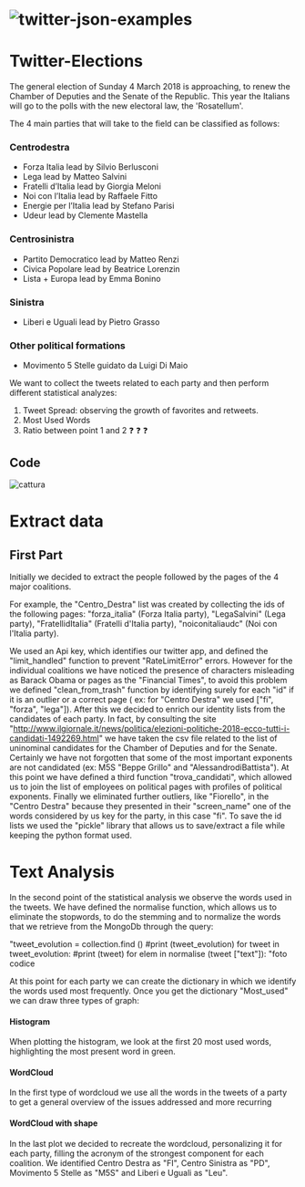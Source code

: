 # ![twitter-json-examples](https://user-images.githubusercontent.com/31849276/36726614-b31538a8-1bba-11e8-9f3e-0a6d597a47aa.png)
# Twitter-Elections

The general election of Sunday 4 March 2018 is approaching, to renew the Chamber of Deputies and the Senate of the Republic. This year the Italians will go to the polls with the new electoral law, the 'Rosatellum'.

The 4 main parties that will take to the field can be classified as follows:
### Centrodestra
- Forza Italia lead by Silvio Berlusconi
- Lega lead by Matteo Salvini
- Fratelli d’Italia lead by Giorgia Meloni
- Noi con l’Italia lead by Raffaele Fitto
- Energie per l’Italia lead by Stefano Parisi
- Udeur lead by Clemente Mastella

### Centrosinistra
- Partito Democratico lead by Matteo Renzi
- Civica Popolare lead by Beatrice Lorenzin
- Lista + Europa lead by Emma Bonino

### Sinistra
- Liberi e Uguali lead by Pietro Grasso

### Other political formations
- Movimento 5 Stelle guidato da Luigi Di Maio

We want to collect the tweets related to each party and then perform different statistical analyzes:
1. Tweet Spread: observing the growth of favorites and retweets.
2. Most Used Words
3. Ratio between point 1 and 2 :question: :question: :question:

## Code
![cattura](https://user-images.githubusercontent.com/31849276/36729392-4c826f3e-1bc4-11e8-9303-bbb460b6dc7e.PNG)


# Extract data
## First Part

Initially we decided to extract the people followed by the pages of the 4 major coalitions.

For example, the "Centro_Destra" list was created by collecting the ids of the following pages:
"forza_italia" (Forza Italia party), "LegaSalvini" (Lega party), "FratellidItaIia" (Fratelli d'Italia party), "noiconitaliaudc" (Noi con l'Italia party).

We used an Api key, which identifies our twitter app, and defined the "limit_handled" function to prevent "RateLimitError" errors.
However for the individual coalitions we have noticed the presence of characters misleading as Barack Obama or pages as the "Financial Times", to avoid this problem we defined "clean_from_trash" function by identifying surely for each "id" if it is an outlier or a correct page ( ex: for "Centro Destra" we used ["fi", "forza", "lega"]). After this we decided to enrich our identity lists from the candidates of each party. 
In fact, by consulting the site "http://www.ilgiornale.it/news/politica/elezioni-politiche-2018-ecco-tutti-i-candidati-1492269.html" we have taken the csv file related to the list of uninominal candidates for the Chamber of Deputies and for the Senate. Certainly we have not forgotten that some of the most important exponents are not candidated (ex: M5S "Beppe Grillo" and "AlessandrodiBattista").
At this point we have defined a third function "trova_candidati", which allowed us to join the list of employees on political pages with profiles of political exponents.
Finally we eliminated further outliers, like "Fiorello", in the "Centro Destra" because they presented in their "screen_name" one of the words considered by us key for the party, in this case "fi".
To save the id lists we used the "pickle" library that allows us to save/extract a file while keeping the python format used.


# Text Analysis
In the second point of the statistical analysis we observe the words used in the tweets.
We have defined the normalise function, which allows us to eliminate the stopwords, to do the stemming and to normalize the words that we retrieve from the MongoDb through the query:

"tweet_evolution = collection.find ()
    #print (tweet_evolution)
    for tweet in tweet_evolution:
        #print (tweet)
        for elem in normalise (tweet ["text"]):
    "foto codice

At this point for each party we can create the dictionary in which we identify the words used most frequently. 
Once you get the dictionary "Most_used" we can draw three types of graph:

#### Histogram
When plotting the histogram, we look at the first 20 most used words, highlighting the most present word in green.

#### WordCloud
In the first type of wordcloud we use all the words in the tweets of a party to get a general overview of the issues addressed and more recurring
#### WordCloud with shape
In the last plot we decided to recreate the wordcloud, personalizing it for each party, filling the acronym of the strongest component for each coalition. We identified Centro Destra as "FI", Centro Sinistra as "PD", Movimento 5 Stelle as "M5S" and Liberi e Uguali as "Leu".
